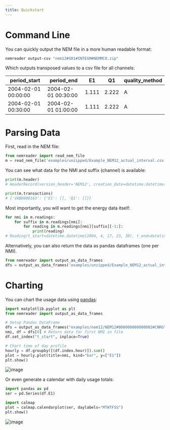 ```yaml
---
title: Quickstart
---
```


# Command Line

You can quickly output the NEM file in a more human readable format:

``` bash
nemreader output-csv "nem12#S01#INTEGM#NEMMCO.zip"
```

Which outputs transposed values to a csv file for all channels:

| period_start        | period_end          | E1    | Q1    | quality_method |
| ------------------- | ------------------- | ----- | ----- | -------------- |
| 2004-02-01 00:00:00 | 2004-02-01 00:30:00 | 1.111 | 2.222 | A              |
| 2004-02-01 00:30:00 | 2004-02-01 01:00:00 | 1.111 | 2.222 | A              |


# Parsing Data

First, read in the NEM file:

``` python
from nemreader import read_nem_file
m = read_nem_file('examples/unzipped/Example_NEM12_actual_interval.csv')
```

You can see what data for the NMI and suffix (channel) is available:

``` python
print(m.header)
# HeaderRecord(version_header='NEM12', creation_date=datetime.datetime(2004, 4, 20, 13, 0), from_participant='MDA1', to_participant='Ret1')

print(m.transactions)
# {'VABD000163': {'E1': [], 'Q1': []}}
```

Most importantly, you will want to get the energy data itself:

``` python
for nmi in m.readings:
    for suffix in m.readings[nmi]:
        for reading in m.readings[nmi][suffix][-1:]:
            print(reading)
# Reading(t_start=datetime.datetime(2004, 4, 17, 23, 30), t_end=datetime.datetime(2004, 4, 18, 0, 0), read_value=14.733, uom='kWh', quality_method='S14', event='', val_start=None, val_end=None)
```

Alternatively, you can also return the data as pandas dataframes (one
per NMI).

``` python
from nemreader import output_as_data_frames
dfs = output_as_data_frames('examples/unzipped/Example_NEM12_actual_interval.csv')
```

# Charting

You can chart the usage data using
[pandas](https://pip.pypa.io/en/stable/quickstart/):

``` python
import matplotlib.pyplot as plt
from nemreader import output_as_data_frames

# Setup Pandas DataFrame
dfs = output_as_data_frames("examples/nem12/NEM12#000000000000002#CNRGYMDP#NEMMCO.zip")
nmi, df = dfs[0] # Return data for first NMI in file
df.set_index("t_start", inplace=True)

# Chart time of day profile
hourly = df.groupby([(df.index.hour)]).sum()
plot = hourly.plot(title=nmi, kind="bar", y=["E1"])
plt.show()
```

![image](_static/img/plot_profile.png)

Or even generate a calendar with daily usage totals:

``` python
import pandas as pd
ser = pd.Series(df.E1)

import calmap
plot = calmap.calendarplot(ser, daylabels="MTWTFSS")
plt.show()
```

![image](_static/img/plot_cal.png)
